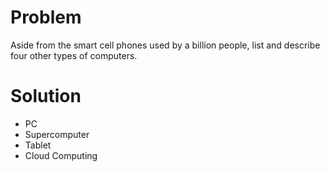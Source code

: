 # Problem
Aside from the smart cell phones used by a billion people, list and describe four other types of computers.

# Solution
- PC
- Supercomputer
- Tablet
- Cloud Computing